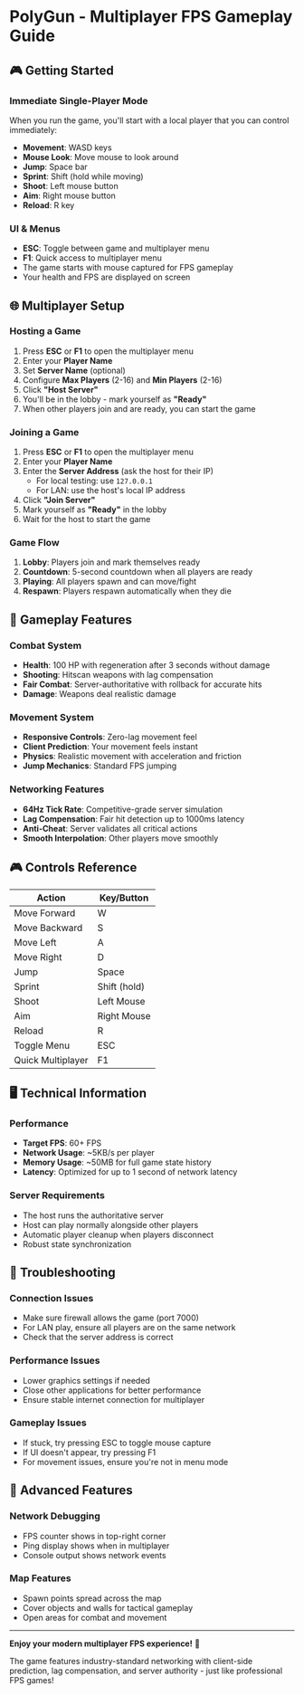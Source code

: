 # PolyGun - Multiplayer FPS Gameplay Guide

## 🎮 **Getting Started**

### **Immediate Single-Player Mode**
When you run the game, you'll start with a local player that you can control immediately:

- **Movement**: WASD keys
- **Mouse Look**: Move mouse to look around
- **Jump**: Space bar
- **Sprint**: Shift (hold while moving)
- **Shoot**: Left mouse button
- **Aim**: Right mouse button  
- **Reload**: R key

### **UI & Menus**
- **ESC**: Toggle between game and multiplayer menu
- **F1**: Quick access to multiplayer menu
- The game starts with mouse captured for FPS gameplay
- Your health and FPS are displayed on screen

## 🌐 **Multiplayer Setup**

### **Hosting a Game**
1. Press **ESC** or **F1** to open the multiplayer menu
2. Enter your **Player Name**
3. Set **Server Name** (optional)
4. Configure **Max Players** (2-16) and **Min Players** (2-16)
5. Click **"Host Server"**
6. You'll be in the lobby - mark yourself as **"Ready"**
7. When other players join and are ready, you can start the game

### **Joining a Game**
1. Press **ESC** or **F1** to open the multiplayer menu
2. Enter your **Player Name**
3. Enter the **Server Address** (ask the host for their IP)
   - For local testing: use `127.0.0.1`
   - For LAN: use the host's local IP address
4. Click **"Join Server"**
5. Mark yourself as **"Ready"** in the lobby
6. Wait for the host to start the game

### **Game Flow**
1. **Lobby**: Players join and mark themselves ready
2. **Countdown**: 5-second countdown when all players are ready
3. **Playing**: All players spawn and can move/fight
4. **Respawn**: Players respawn automatically when they die

## 🎯 **Gameplay Features**

### **Combat System**
- **Health**: 100 HP with regeneration after 3 seconds without damage
- **Shooting**: Hitscan weapons with lag compensation
- **Fair Combat**: Server-authoritative with rollback for accurate hits
- **Damage**: Weapons deal realistic damage

### **Movement System**
- **Responsive Controls**: Zero-lag movement feel
- **Client Prediction**: Your movement feels instant
- **Physics**: Realistic movement with acceleration and friction
- **Jump Mechanics**: Standard FPS jumping

### **Networking Features**
- **64Hz Tick Rate**: Competitive-grade server simulation
- **Lag Compensation**: Fair hit detection up to 1000ms latency
- **Anti-Cheat**: Server validates all critical actions
- **Smooth Interpolation**: Other players move smoothly

## 🎮 **Controls Reference**

| Action | Key/Button |
|--------|------------|
| Move Forward | W |
| Move Backward | S |
| Move Left | A |
| Move Right | D |
| Jump | Space |
| Sprint | Shift (hold) |
| Shoot | Left Mouse |
| Aim | Right Mouse |
| Reload | R |
| Toggle Menu | ESC |
| Quick Multiplayer | F1 |

## 🖥️ **Technical Information**

### **Performance**
- **Target FPS**: 60+ FPS
- **Network Usage**: ~5KB/s per player
- **Memory Usage**: ~50MB for full game state history
- **Latency**: Optimized for up to 1 second of network latency

### **Server Requirements**
- The host runs the authoritative server
- Host can play normally alongside other players
- Automatic player cleanup when players disconnect
- Robust state synchronization

## 🔧 **Troubleshooting**

### **Connection Issues**
- Make sure firewall allows the game (port 7000)
- For LAN play, ensure all players are on the same network
- Check that the server address is correct

### **Performance Issues**
- Lower graphics settings if needed
- Close other applications for better performance
- Ensure stable internet connection for multiplayer

### **Gameplay Issues**
- If stuck, try pressing ESC to toggle mouse capture
- If UI doesn't appear, try pressing F1
- For movement issues, ensure you're not in menu mode

## 🚀 **Advanced Features**

### **Network Debugging**
- FPS counter shows in top-right corner
- Ping display shows when in multiplayer
- Console output shows network events

### **Map Features**
- Spawn points spread across the map
- Cover objects and walls for tactical gameplay
- Open areas for combat and movement

---

**Enjoy your modern multiplayer FPS experience!** 🎯

The game features industry-standard networking with client-side prediction, lag compensation, and server authority - just like professional FPS games! 